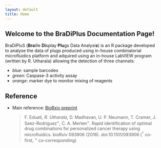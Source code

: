 ```yaml
---
layout: default
title: Home
---
```


## Welcome to the BraDiPlus Documentation Page!

BraDiPluS (**Bra**ille **Di**splay **Plu**gs Data Analysi**s**) is an R package developed to analyse the data of plugs produced using in-house combinatorial microfluidics platform and adquired using an in-house LabVIEW program (written by R. Utharala) allowing the detection of three channels:

* _blue_: sample barcodes
* _green_: Caspase-3 activity assay
* _orange_: marker dye to monitor mixing of reagents 

## Reference

+ Main reference: [BioRxiv preprint](http://biorxiv.org/content/early/2016/12/14/093906) 

  > F. Eduati<sup>*</sup>, R. Utharala<sup>*</sup>, D. Madhavan, U. P. Neumann, T. Cramer, J. Saez-Rodriguez<sup>+</sup>, C. A. Merten<sup>+</sup>. Rapid identification of optimal drug combinations for personalized cancer therapy using microfluidics. bioRxiv 093906 (2016). doi:10.1101/093906 (<sup>*</sup> co-first, <sup>+</sup> co-corresponding)
